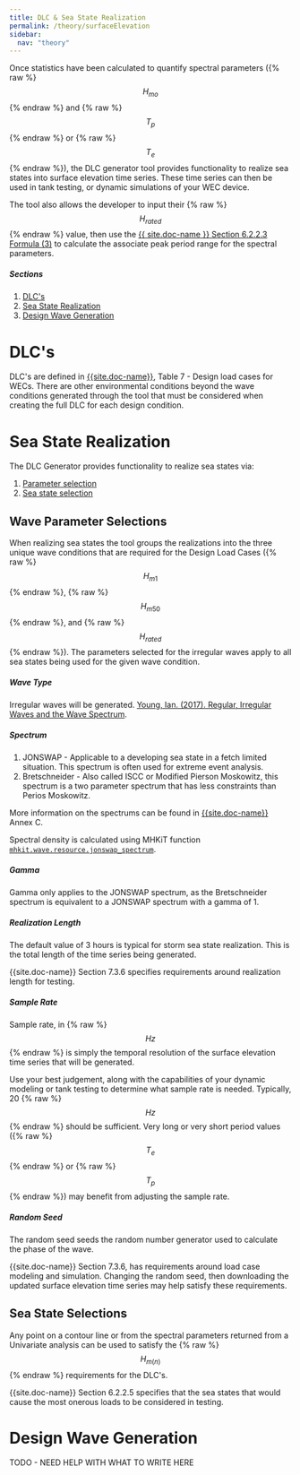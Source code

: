 ```yaml
---
title: DLC & Sea State Realization
permalink: /theory/surfaceElevation
sidebar:
  nav: "theory"
---
```


Once statistics have been calculated to quantify spectral parameters ({% raw %}$$ H_{mo} $${% endraw %} and {% raw %}$$ T_p $${% endraw %} or {% raw %}$$ T_e $${% endraw %}), the DLC generator tool provides functionality to realize sea states into surface elevation time series.  These time series can then be used in tank testing, or dynamic simulations of your WEC device.

The tool also allows the developer to input their {% raw %}$$ H_{rated} $${% endraw %} value, then use the [{{ site.doc-name }} Section 6.2.2.3 Formula (3)](/theory/stats#univariate-methods) to calculate the associate peak period range for the spectral parameters.

##### Sections <!-- omit in toc -->

1. [DLC's](#dlcs) 
2. [Sea State Realization](#sea-state-realization)
3. [Design Wave Generation](#design-wave-generation)


# DLC's <!-- omit in toc -->

DLC's are defined in [{{site.doc-name}}]({{site.doc-link}}), Table 7 - Design load cases for WECs. There are other environmental conditions beyond the wave conditions generated through the tool that must be considered when creating the full DLC for each design condition.  

# Sea State Realization <!-- omit in toc -->

The DLC Generator provides functionality to realize sea states via:
1. [Parameter selection](#wave-parameter-selections)
2. [Sea state selection](#sea-state-selections)

## Wave Parameter Selections <!-- omit in toc -->

When realizing sea states the tool groups the realizations into the three unique wave conditions that are required for the Design Load Cases ({% raw %}$$ H_{m1} $${% endraw %}, {% raw %}$$ H_{m50} $${% endraw %}, and {% raw %}$$ H_{rated} $${% endraw %}).  The parameters selected for the irregular waves apply to all sea states being used for the given wave condition.

##### Wave Type <!-- omit in toc -->

Irregular waves will be generated. [Young, Ian. (2017). Regular, Irregular Waves and the Wave Spectrum](https://www.researchgate.net/publication/316336871_Regular_Irregular_Waves_and_the_Wave_Spectrum).

##### Spectrum <!-- omit in toc -->

1. JONSWAP - Applicable to a developing sea state in a fetch limited situation. This spectrum is often used for extreme event analysis.
2. Bretschneider - Also called ISCC or Modified Pierson Moskowitz, this spectrum is a two parameter spectrum that has less constraints than Perios Moskowitz.

More information on the spectrums can be found in [{{site.doc-name}}]({{site.doc-link}}) Annex C.

Spectral density is calculated using MHKiT function [`mhkit.wave.resource.jonswap_spectrum`](https://mhkit-software.github.io/MHKiT/mhkit-python/api.wave.html#mhkit.wave.resource.jonswap_spectrum).

##### Gamma <!-- omit in toc -->

Gamma only applies to the JONSWAP spectrum, as the Bretschneider spectrum is equivalent to a JONSWAP spectrum with a gamma of 1.

##### Realization Length <!-- omit in toc -->

The default value of 3 hours is typical for storm sea state realization.  This is the total length of the time series being generated.

{{site.doc-name}} Section 7.3.6 specifies requirements around realization length for testing.

##### Sample Rate <!-- omit in toc -->

Sample rate, in {% raw %}$$ Hz $${% endraw %} is simply the temporal resolution of the surface elevation time series that will be generated.  

Use your best judgement, along with the capabilities of your dynamic modeling or tank testing to determine what sample rate is needed.  Typically, 20 {% raw %}$$ Hz $${% endraw %} should be sufficient.  Very long or very short period values ({% raw %}$$ T_e $${% endraw %} or {% raw %}$$ T_p $${% endraw %}) may benefit from adjusting the sample rate.

##### Random Seed <!-- omit in toc -->

The random seed seeds the random number generator used to calculate the phase of the wave.  
 
{{site.doc-name}} Section 7.3.6, has requirements around load case modeling and simulation.  Changing the random seed, then downloading the updated surface elevation time series may help satisfy these requirements.


## Sea State Selections  <!-- omit in toc -->

Any point on a contour line or from the spectral parameters returned from a Univariate analysis can be used to satisfy the {% raw %}$$ H_{m(n)} $${% endraw %} requirements for the DLC's.

{{site.doc-name}} Section 6.2.2.5 specifies that the sea states that would cause the most onerous loads to be considered in testing.  

# Design Wave Generation <!-- omit in toc -->

TODO - NEED HELP WITH WHAT TO WRITE HERE 








